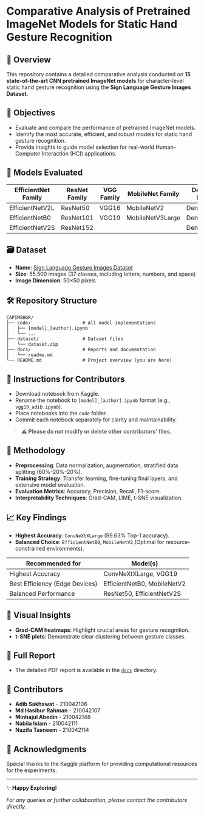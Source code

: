 # Comparative Analysis of Pretrained ImageNet Models for Static Hand Gesture Recognition

## 📌 Overview
This repository contains a detailed comparative analysis conducted on **15 state-of-the-art CNN pretrained ImageNet models** for character-level static hand gesture recognition using the **Sign Language Gesture Images Dataset**.

## 🎯 Objectives
- Evaluate and compare the performance of pretrained ImageNet models.
- Identify the most accurate, efficient, and robust models for static hand gesture recognition.
- Provide insights to guide model selection for real-world Human-Computer Interaction (HCI) applications.

## 🚀 Models Evaluated

| EfficientNet Family     | ResNet Family       | VGG Family | MobileNet Family    | DenseNet Family | ConvNeXt Family |
|-------------------------|---------------------|------------|---------------------|-----------------|-----------------|
| EfficientNetV2L         | ResNet50            | VGG16      | MobileNetV2         | DenseNet121     | ConvNeXtBase    |
| EfficientNetB0          | ResNet101           | VGG19      | MobileNetV3Large    | DenseNet169     | ConvNeXtXLarge |
| EfficientNetV2S         | ResNet152           |            |                     | DenseNet201     |                 |

## 🗃️ Dataset
- **Name**: [Sign Language Gesture Images Dataset](https://www.kaggle.com/datasets/ahmedkhanak1995/sign-language-gesture-images-dataset)
- **Size**: 55,500 images (37 classes, including letters, numbers, and space)
- **Image Dimension**: 50×50 pixels

## 🛠️ Repository Structure
```
CAPIMSHGR/
├── code/                   # All model implementations
│   ├── [model]_[author].ipynb
│   └── ...
├── dataset/                # Dataset files
│   └── dataset.zip
├── docs/                   # Reports and documentation
│   └── readme.md
└── README.md               # Project overview (you are here)
```

## 🚧 Instructions for Contributors
- Download notebook from Kaggle.
- Rename the notebook to `[model]_[author].ipynb` format (e.g., `vgg19_adib.ipynb`).
- Place notebooks into the `code` folder.
- Commit each notebook separately for clarity and maintainability.

> ⚠️ **Please do not modify or delete other contributors' files.**

## 🔬 Methodology
- **Preprocessing**: Data normalization, augmentation, stratified data splitting (60%-20%-20%).
- **Training Strategy**: Transfer learning, fine-tuning final layers, and extensive model evaluation.
- **Evaluation Metrics**: Accuracy, Precision, Recall, F1-score.
- **Interpretability Techniques**: Grad-CAM, LIME, t-SNE visualization.

## 📈 Key Findings
- **Highest Accuracy**: `ConvNeXtXLarge` (99.63% Top-1 accuracy).
- **Balanced Choice**: `EfficientNetB0`, `MobileNetV2` (Optimal for resource-constrained environments).

| Recommended for                 | Model(s)                         |
|---------------------------------|----------------------------------|
| Highest Accuracy                | ConvNeXtXLarge, VGG19            |
| Best Efficiency (Edge Devices)  | EfficientNetB0, MobileNetV2      |
| Balanced Performance            | ResNet50, EfficientNetV2S        |

## 🎨 Visual Insights
- **Grad-CAM heatmaps**: Highlight crucial areas for gesture recognition.
- **t-SNE plots**: Demonstrate clear clustering between gesture classes.

## 📖 Full Report
- The detailed PDF report is available in the [`docs`](./docs) directory.

## 💬 Contributors
- **Adib Sakhawat** - 210042106
- **Md Hasibur Rahman** - 210042107
- **Minhajul Abedin** - 210042148
- **Nabila Islam** - 210042111
- **Nazifa Tasneem** - 210042114

## 🙌 Acknowledgments
Special thanks to the Kaggle platform for providing computational resources for the experiments.

---

✨ **Happy Exploring!**

_For any queries or further collaboration, please contact the contributors directly._

